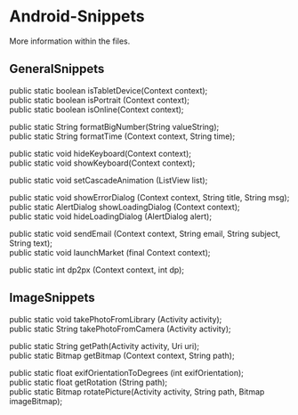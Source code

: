 Android-Snippets
================

More information within the files.


GeneralSnippets
---------------


public static boolean isTabletDevice(Context context);  
public static boolean isPortrait (Context context);  
public static boolean isOnline(Context context);  

public static String formatBigNumber(String valueString);  
public static String formatTime (Context context, String time);  

public static void hideKeyboard(Context context);  
public static void showKeyboard(Context context);  

public static void setCascadeAnimation (ListView list);  

public static void showErrorDialog (Context context, String title, String msg);  
public static AlertDialog showLoadingDialog (Context context);  
public static void hideLoadingDialog (AlertDialog alert);  

public static void sendEmail (Context context, String email, String subject, String text);  
public static void launchMarket (final Context context);  

public static int dp2px (Context context, int dp);  









ImageSnippets
-------------

public static void takePhotoFromLibrary (Activity activity);  
public static String takePhotoFromCamera (Activity activity);  

public static String getPath(Activity activity, Uri uri);  
public static Bitmap getBitmap (Context context, String path);  

public static float exifOrientationToDegrees (int exifOrientation);  
public static float getRotation (String path);  
public static Bitmap rotatePicture(Activity activity, String path, Bitmap imageBitmap);  